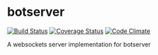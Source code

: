 botserver
=========

[![Build Status](https://travis-ci.org/guillermocorrea/botserver.svg?branch=master)](https://travis-ci.org/guillermocorrea/botserver) 
[![Coverage Status](https://coveralls.io/repos/guillermocorrea/botserver/badge.png)](https://coveralls.io/r/guillermocorrea/botserver)
[![Code Climate](https://codeclimate.com/github/guillermocorrea/botserver/badges/gpa.svg)](https://codeclimate.com/github/guillermocorrea/botserver)

A websockets server implementation for botserver
